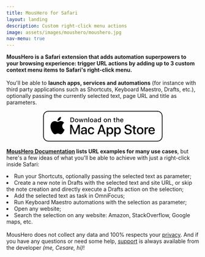 ```yaml
---
title: MousHero for Safari
layout: landing
description: Custom right-click menu actions
image: assets/images/moushero/moushero.jpg
nav-menu: true
---
```

<!-- Main -->
<div id="main">

<!-- One -->
<section id="one">
	<div class="inner">
		<p>
			<b>MousHero is a Safari extension that adds automation superpowers to your browsing experience: trigger URL actions by adding up to 3 custom context menu items to Safari's right-click menu.</b>
			<br>
			<br>
			You'll be able to <b>launch apps, services and automations</b> (for instance with third party applications such as Shortcuts, Keyboard Maestro, Drafts, etc.), optionally passing the currently selected text, page URL and title as parameters.
		</p>
				<p style="text-align:center">
			<a href="https://apps.apple.com/us/app/moushero-for-safari/id6447680045" class="image" target="new">
				<img src="assets/images/download_mac_app_store_white_bg.svg" alt="Download on the Mac App Store" data-position="center center" />
			</a>
		</p>
		<p>
			<b><a href="{{ site.baseurl }}/moushero-for-safari/moushero-documentation-and-examples.html">MousHero Documentation</a> lists URL examples for many use cases</b>, but here's a few ideas of what you'll be able to achieve with just a right-click inside Safari:
			<li>Run your Shortcuts, optionally passing the selected text as parameter;</li>
			<li>Create a new note in Drafts with the selected text and site URL, or skip the note creation and directly execute a Drafts action on the selection;</li>
			<li>Add the selected text as task in OmniFocus;</li>
			<li>Run Keyboard Maestro automations with the selection as parameter;</li>
			<li>Open any website;</li>
			<li>Search the selection on any website: Amazon, StackOverflow, Google maps, etc.</li>
			<br>
			MousHero does not collect any data and 100% respects your <a href="{{ site.baseurl }}/privacy/moushero_terms_of_service_and_privacy_policy.html">privacy</a>. And if you have any questions or need some help, <a href="mailto:support@cdf1982.com">support</a> is always available from the developer <i>(me, Cesare, hi)</i>!
		</p>
	</div>
</section>
</div>
